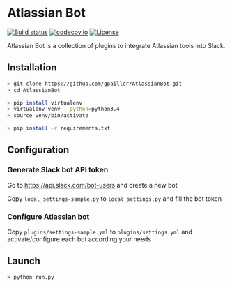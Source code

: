 # Atlassian Bot
[![Build status](https://ci.appveyor.com/api/projects/status/iuqcblbxb9jyk2pb/branch/master?svg=true)](https://ci.appveyor.com/project/gpailler/atlassianbot/branch/master)
[![codecov.io](https://codecov.io/github/gpailler/AtlassianBot/coverage.svg?branch=master)](https://codecov.io/github/gpailler/AtlassianBot?branch=master)
[![License](https://img.shields.io/badge/license-MIT-blue.svg)](https://github.com/gpailler/AtlassianBot/blob/master/LICENSE)

Atlassian Bot is a collection of plugins to integrate Atlassian tools into Slack.


## Installation
```bash
> git clone https://github.com/gpailler/AtlassianBot.git
> cd AtlassianBot

> pip install virtualenv
> virtualenv venv --python=python3.4
> source venv/bin/activate

> pip install -r requirements.txt
```

## Configuration
### Generate Slack bot API token
Go to https://api.slack.com/bot-users and create a new bot

Copy `local_settings-sample.py` to `local_settings.py` and fill the bot token

### Configure Atlassian bot
Copy `plugins/settings-sample.yml` to `plugins/settings.yml` and activate/configure each bot according your needs


## Launch
```
> python run.py
```
